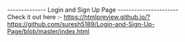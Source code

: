 -------------- Login and Sign Up Page ---------------------- </br>
Check it out here :- https://htmlpreview.github.io/?https://github.com/suresh5189/Login-and-Sign-Up-Page/blob/master/index.html
